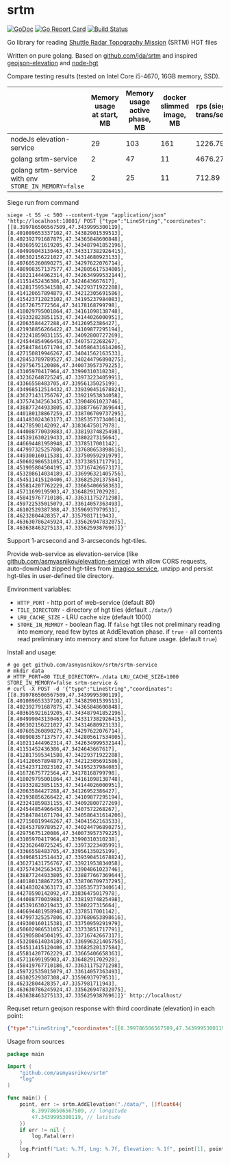 # srtm

[![GoDoc](https://godoc.org/github.com/asmyasnikov/srtm?status.svg)](https://godoc.org/github.com/asmyasnikov/srtm)
[![Go Report Card](https://goreportcard.com/badge/github.com/asmyasnikov/srtm)](https://goreportcard.com/report/github.com/asmyasnikov/srtm)
[![Build Status](https://travis-ci.org/asmyasnikov/srtm.png)](https://travis-ci.org/asmyasnikov/srtm)

Go library for reading [Shuttle Radar Topography Mission](https://en.wikipedia.org/wiki/Shuttle_Radar_Topography_Mission) (SRTM) HGT files

Written on pure golang. Based on [github.com/jda/srtm](https://github.com/jda/srtm) and inspired [geojson-elevation](https://github.com/perliedman/geojson-elevation) and [node-hgt](https://github.com/perliedman/node-hgt)

Compare testing results (tested on Intel Core i5-4670, 16GB memory, SSD). 

|                                                      | Memory usage at start, MB | Memory usage active phase, MB | docker slimmed image, MB | rps (siege trans/sec) |
|------------------------------------------------------|---------------------------|-------------------------------|--------------------------|-----------------------|
| nodeJs elevation-service                             | 29                        | 103                           | 161                      | 1226.79               |
| golang srtm-service                                  | 2                         | 47                            | 11                       | 4676.27               |
| golang srtm-service with env `STORE_IN_MEMORY=false` | 2                         | 25                            | 11                       | 712.89                |

Siege run from command
```
siege -t 5S -c 500 --content-type "application/json" 'http://localhost:18081/ POST {"type":"LineString","coordinates":[[8.399786506567509,47.3439995300119],[8.401089653337102,47.34382901539513],[8.402392791687875,47.34365848600848],[8.403695921619205,47.343487941852196],[8.404999043130463,47.343317382926415],[8.406302156221027,47.34314680923133],[8.407605260890275,47.34297622076714],[8.408908357137577,47.342805617534005],[8.410211444962314,47.342634999532144],[8.41151452436386,47.3424643667617],[8.412817595341588,47.34229371922288],[8.414120657894879,47.34212305691586],[8.415423712023102,47.34195237984083],[8.41672675772564,47.34178168799798],[8.418029795001864,47.34161098138748],[8.419332823851153,47.34144026000951],[8.42063584427288,47.34126952386427],[8.421938856266422,47.34109877295194],[8.423241859831155,47.34092800727269],[8.424544854966458,47.3407572268267],[8.425847841671704,47.340586431614206],[8.427150819946267,47.34041562163533],[8.428453789789527,47.340244796890275],[8.42975675120086,47.340073957379225],[8.43105970417964,47.33990310310238],[8.432362648725245,47.33973223405991],[8.43366558483705,47.33956135025199],[8.434968512514432,47.339390451678824],[8.436271431756767,47.33921953834058],[8.437574342563435,47.33904861023746],[8.438877244933805,47.338877667369644],[8.440180138867259,47.338706709737295],[8.441483024363173,47.338535737340614],[8.44278590142092,47.33836475017978],[8.444088770039883,47.33819374825498],[8.445391630219433,47.3380227315664],[8.446694481958948,47.3378517001142],[8.447997325257806,47.337680653898616],[8.449300160115381,47.33750959291979],[8.450602986531052,47.33733851717791],[8.451905804504195,47.33716742667317],[8.453208614034189,47.336996321405756],[8.454511415120406,47.33682520137584],[8.455814207762229,47.33665406658363],[8.45711699195903,47.33648291702928],[8.458419767710186,47.33631175271298],[8.459722535015079,47.33614057363493],[8.46102529387308,47.33596937979531],[8.46232804428357,47.3357981711943],[8.463630786245924,47.335626947832075],[8.463638463275133,47.3356259387696]]}'
```

Support 1-arcsecond and 3-arcseconds hgt-tiles.

Provide web-service as elevation-service (like [github.com/asmyasnikov/elevation-service](https://github.com/asmyasnikov/elevation-service)) with allow CORS requests, auto-download zipped hgt-tiles from [imagico service](http://www.imagico.de/), unzipp and persist hgt-tiles in user-defined tile directory.


Environment variables:
 - `HTTP_PORT` - http port of web-service (default 80)
 - `TILE_DIRECTORY` - directory of hgt tiles (default `./data/`)
 - `LRU_CACHE_SIZE` - LRU cache size (default 1000)
 - `STORE_IN_MEMROY` - boolean flag. If `false` hgt tiles not preliminary reading into memory, read few bytes at AddElevation phase. if `true` - all contents read preliminary into memory and store for future usage. (default `true`)

Install and usage:
```
# go get github.com/asmyasnikov/srtm/srtm-service
# mkdir data
# HTTP_PORT=80 TILE_DIRECTORY=./data LRU_CACHE_SIZE=1000 STORE_IN_MEMORY=false srtm-service &
# curl -X POST -d '{"type":"LineString","coordinates":[[8.399786506567509,47.3439995300119],[8.401089653337102,47.34382901539513],[8.402392791687875,47.34365848600848],[8.403695921619205,47.343487941852196],[8.404999043130463,47.343317382926415],[8.406302156221027,47.34314680923133],[8.407605260890275,47.34297622076714],[8.408908357137577,47.342805617534005],[8.410211444962314,47.342634999532144],[8.41151452436386,47.3424643667617],[8.412817595341588,47.34229371922288],[8.414120657894879,47.34212305691586],[8.415423712023102,47.34195237984083],[8.41672675772564,47.34178168799798],[8.418029795001864,47.34161098138748],[8.419332823851153,47.34144026000951],[8.42063584427288,47.34126952386427],[8.421938856266422,47.34109877295194],[8.423241859831155,47.34092800727269],[8.424544854966458,47.3407572268267],[8.425847841671704,47.340586431614206],[8.427150819946267,47.34041562163533],[8.428453789789527,47.340244796890275],[8.42975675120086,47.340073957379225],[8.43105970417964,47.33990310310238],[8.432362648725245,47.33973223405991],[8.43366558483705,47.33956135025199],[8.434968512514432,47.339390451678824],[8.436271431756767,47.33921953834058],[8.437574342563435,47.33904861023746],[8.438877244933805,47.338877667369644],[8.440180138867259,47.338706709737295],[8.441483024363173,47.338535737340614],[8.44278590142092,47.33836475017978],[8.444088770039883,47.33819374825498],[8.445391630219433,47.3380227315664],[8.446694481958948,47.3378517001142],[8.447997325257806,47.337680653898616],[8.449300160115381,47.33750959291979],[8.450602986531052,47.33733851717791],[8.451905804504195,47.33716742667317],[8.453208614034189,47.336996321405756],[8.454511415120406,47.33682520137584],[8.455814207762229,47.33665406658363],[8.45711699195903,47.33648291702928],[8.458419767710186,47.33631175271298],[8.459722535015079,47.33614057363493],[8.46102529387308,47.33596937979531],[8.46232804428357,47.3357981711943],[8.463630786245924,47.335626947832075],[8.463638463275133,47.3356259387696]]}' http://localhost/ 
```
Requset return geojson response with third coordinate (elevation) in each point:
```json
{"type":"LineString","coordinates":[[8.399786506567509,47.3439995300119,630.833146255931],[8.401089653337102,47.34382901539513,631.1311413898052],[8.402392791687875,47.34365848600848,627.2093291109096],[8.403695921619205,47.343487941852196,618.6073505976871],[8.404999043130463,47.343317382926415,607.8155065555864],[8.406302156221027,47.34314680923133,592.85297273949],[8.407605260890275,47.34297622076714,586.8342281017506],[8.408908357137577,47.342805617534005,584.8388532151023],[8.410211444962314,47.342634999532144,584.5515300526016],[8.41151452436386,47.3424643667617,588.9304513141012],[8.412817595341588,47.34229371922288,591.2375981452501],[8.414120657894879,47.34212305691586,591.4417363870025],[8.415423712023102,47.34195237984083,574.745089862652],[8.41672675772564,47.34178168799798,561.1824938129538],[8.418029795001864,47.34161098138748,589.7004457467012],[8.419332823851153,47.34144026000951,609.2399016173551],[8.42063584427288,47.34126952386427,612.9586671574217],[8.421938856266422,47.34109877295194,602.9499045025316],[8.423241859831155,47.34092800727269,595.8188245240952],[8.424544854966458,47.3407572268267,602.316197596573],[8.425847841671704,47.340586431614206,607.6214264931714],[8.427150819946267,47.34041562163533,591.2713476941213],[8.428453789789527,47.340244796890275,585.459610043686],[8.42975675120086,47.340073957379225,582.7094835022643],[8.43105970417964,47.33990310310238,572.850030606854],[8.432362648725245,47.33973223405991,559.7566129760144],[8.43366558483705,47.33956135025199,548.9537315824814],[8.434968512514432,47.339390451678824,541.1714336414659],[8.436271431756767,47.33921953834058,536.5196463999931],[8.437574342563435,47.33904861023746,533.2833354300903],[8.438877244933805,47.338877667369644,536.2780068125097],[8.440180138867259,47.338706709737295,544.0218545442497],[8.441483024363173,47.338535737340614,553.0026456995458],[8.44278590142092,47.33836475017978,562.563505115433],[8.444088770039883,47.33819374825498,573.8908859235255],[8.445391630219433,47.3380227315664,587.1385537056937],[8.446694481958948,47.3378517001142,589.8809166543787],[8.447997325257806,47.337680653898616,591.991887877906],[8.449300160115381,47.33750959291979,598.3422610065583],[8.450602986531052,47.33733851717791,618.3481418074465],[8.451905804504195,47.33716742667317,631.0063391815225],[8.453208614034189,47.336996321405756,629.063756319398],[8.454511415120406,47.33682520137584,622.2752814297355],[8.455814207762229,47.33665406658363,614.3123968654625],[8.45711699195903,47.33648291702928,582.1021102875286],[8.458419767710186,47.33631175271298,546.5127095572064],[8.459722535015079,47.33614057363493,529.5937443126201],[8.46102529387308,47.33596937979531,526.0294904980549],[8.46232804428357,47.3357981711943,525.3704991525899],[8.463630786245924,47.335626947832075,523.731458059482],[8.463638463275133,47.3356259387696,523.7249705691114]]}
``` 

Usage from sources
```go
package main

import (
	"github.com/asmyasnikov/srtm"
	"log"
)

func main() {
    point, err := srtm.AddElevation("./data/", []float64{
        8.399786506567509, // longitude
        47.3439995300119, // latitude
    })
    if err != nil {
        log.Fatal(err)
    }
    log.Printf("Lat: %.7f, Lng: %.7f, Elevation: %.1f", point[1], point[0], point[2])
}
```
